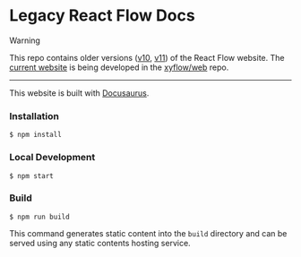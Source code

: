 # Legacy React Flow Docs

> [!WARNING]  
> This repo contains older versions ([v10](https://v10.reactflow.dev/), [v11](https://react-flow.netlify.app/)) of the React Flow website. The [current website](https://reactflow.dev) is being developed in the [xyflow/web](https://github.com/xyflow/web) repo.

---

This website is built with [Docusaurus](https://docusaurus.io/).

### Installation

```
$ npm install
```

### Local Development

```
$ npm start
```

### Build

```
$ npm run build
```

This command generates static content into the `build` directory and can be served using any static contents hosting service.
